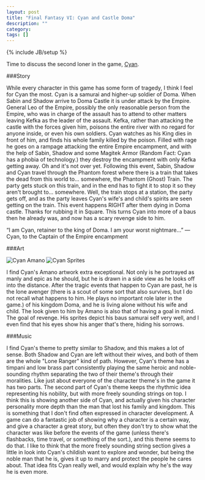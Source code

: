 ```yaml
---
layout: post
title: "Final Fantasy VI: Cyan and Castle Doma"
description: ""
category: 
tags: []
---
```

{% include JB/setup %}

Time to discuss the second loner in the game, [Cyan](http://www.youtube.com/watch?v=bi_Zex0qILc).

###Story

While every character in this game has some form of tragedy, I think I feel for Cyan the most. Cyan is a samurai and higher-up soldier of Doma. When Sabin and Shadow arrive to Doma Castle it is under attack by the Empire. General Leo of the Empire, possibly the only reasonable person from the Empire, who was in charge of the assault has to attend to other matters leaving Kefka as the leader of the assault. Kefka, rather than attacking the castle with the forces given him, poisons the entire river with no regard for anyone inside, or even his own soldiers. Cyan watches as his King dies in front of him, and finds his whole family killed by the poison. Filled with rage he goes on a rampage attacking the entire Empire encampment, and with the help of Sabin, Shadow and some Magitek Armor (Random Fact: Cyan has a phobia of technology.) they destroy the encampment with only Kefka getting away. Oh and it's not over yet. Following this event, Sabin, Shadow and Cyan travel through the Phantom forest where there is a train that takes the dead from this world to... somewhere, the Phantom (Ghost) Train. The party gets stuck on this train, and in the end has to fight it to stop it so they aren't brought to... somewhere. Well, the train stops at a station, the party gets off, and as the party leaves Cyan's wife's and child's spirits are seen getting on the train. This event happens RIGHT after them dying in Doma castle.  Thanks for rubbing it in Square. This turns Cyan into more of a baus then he already was, and now has a scary revenge side to him. 

“I am Cyan, retainer to the king of Doma. I am your worst nightmare...”
—Cyan, to the Captain of the Empire encampment

###Art

![Cyan Amano](http://images4.wikia.nocookie.net/__cb20120724213643/finalfantasy/images/d/d2/Ff6cyanart.jpg)
![Cyan Sprites](http://images.wikia.com/finalfantasy/images/2/24/FF6CyanSprites.PNG)

I find Cyan's Amano artwork extra exceptional. Not only is he portrayed as manly and epic as he should, but he is drawn in a side view as he looks off into the distance. After the tragic events that happen to Cyan are past, he is the lone avenger (there is a scout of some sort that also survives, but I do not recall what happens to him. He plays no important role later in the game.) of his kingdom Doma, and he is living alone without his wife and child. The look given to him by Amano is also that of having a goal in mind. The goal of revenge. His sprites depict his baus samurai self very well, and I even find that his eyes show his anger that's there, hiding his sorrows. 

###Music

I find Cyan's theme to pretty similar to Shadow, and this makes a lot of sense. Both Shadow and Cyan are left without their wives, and both of them are the whole "Lone Ranger" kind of path. However, Cyan's theme has a timpani and low brass part consistently playing the same heroic and noble-sounding rhythm separating the two of their theme's through their moralities. Like just about everyone of the character theme's in the game it has two parts. The second part of Cyan's theme keeps the rhythmic idea representing his nobility, but with more freely sounding strings on top. I think this is showing another side of Cyan, and actually given his character personality more depth than the man that lost his family and kingdom. This is something that I don't find often expressed in character development. A game can do a fantastic job of showing why a character is a certain way, and give a character a great story, but often they don't try to show what the character was like before the events of the game (unless there's flashbacks, time travel, or something of the sort.), and this theme seems to do that. I like to think that the more freely sounding string section gives a little in look into Cyan's childish want to explore and wonder, but being the noble man that he is, gives it up to marry and protect the people he cares about. That idea fits Cyan really well, and would explain why he's the way he is even more.


